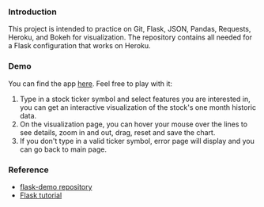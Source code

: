 ### Introduction
This project is intended to practice on Git, Flask, JSON, Pandas, Requests, Heroku, and Bokeh for visualization.
The repository contains all needed for a Flask configuration that works on Heroku.

### Demo
You can find the app [here](http://luluflaskstock.herokuapp.com). Feel free to play with it:

1. Type in a stock ticker symbol and select features you are interested in, you can get an interactive visualization of the stock's one month historic data.
2. On the visualization page, you can hover your mouse over the lines to see details, zoom in and out, drag, reset and save the chart.
3. If you don't type in a valid ticker symbol, error page will display and you can go back to main page.

### Reference
* [flask-demo repository](https://github.com/thedataincubator/flask-demo)
* [Flask tutorial](https://github.com/bev-a-tron/MyFlaskTutorial)
